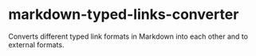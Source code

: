 # markdown-typed-links-converter
 Converts different typed link formats in Markdown into each other and to external formats.
